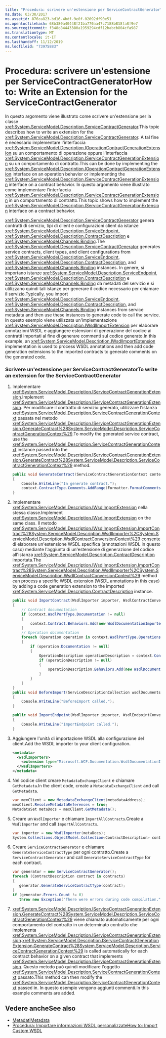 ```yaml
---
title: "Procedura: scrivere un'estensione per ServiceContractGenerator"
ms.date: 03/30/2017
ms.assetid: 876ca823-bd16-4bdf-9e0f-02092df90e51
ms.openlocfilehash: 68b380a40448f21ba770aa47c7188b818fa8f9e7
ms.sourcegitcommit: f348c84443380a1959294cdf12babcb804cfa987
ms.translationtype: MT
ms.contentlocale: it-IT
ms.lasthandoff: 11/12/2019
ms.locfileid: "73975883"
---
```

# <a name="how-to-write-an-extension-for-the-servicecontractgenerator"></a><span data-ttu-id="7f959-102">Procedura: scrivere un'estensione per ServiceContractGenerator</span><span class="sxs-lookup"><span data-stu-id="7f959-102">How to: Write an Extension for the ServiceContractGenerator</span></span>
<span data-ttu-id="7f959-103">In questo argomento viene illustrato come scrivere un'estensione per la classe <xref:System.ServiceModel.Description.ServiceContractGenerator>.</span><span class="sxs-lookup"><span data-stu-id="7f959-103">This topic describes how to write an extension for the <xref:System.ServiceModel.Description.ServiceContractGenerator>.</span></span> <span data-ttu-id="7f959-104">A tal fine è necessario implementare l'interfaccia <xref:System.ServiceModel.Description.IOperationContractGenerationExtension> su un comportamento di operazione oppure l'interfaccia <xref:System.ServiceModel.Description.IServiceContractGenerationExtension> su un comportamento di contratto.</span><span class="sxs-lookup"><span data-stu-id="7f959-104">This can be done by implementing the <xref:System.ServiceModel.Description.IOperationContractGenerationExtension> interface on an operation behavior or implementing the <xref:System.ServiceModel.Description.IServiceContractGenerationExtension> interface on a contract behavior.</span></span> <span data-ttu-id="7f959-105">In questo argomento viene illustrato come implementare l'interfaccia <xref:System.ServiceModel.Description.IServiceContractGenerationExtension> in un comportamento di contratto.</span><span class="sxs-lookup"><span data-stu-id="7f959-105">This topic shows how to implement the <xref:System.ServiceModel.Description.IServiceContractGenerationExtension> interface on a contract behavior.</span></span>  
  
 <span data-ttu-id="7f959-106"><xref:System.ServiceModel.Description.ServiceContractGenerator> genera contratti di servizio, tipi di client e configurazioni client da istanze <xref:System.ServiceModel.Description.ServiceEndpoint>, <xref:System.ServiceModel.Description.ContractDescription> e <xref:System.ServiceModel.Channels.Binding>.</span><span class="sxs-lookup"><span data-stu-id="7f959-106">The <xref:System.ServiceModel.Description.ServiceContractGenerator> generates service contracts, client types, and client configurations from <xref:System.ServiceModel.Description.ServiceEndpoint>, <xref:System.ServiceModel.Description.ContractDescription>, and <xref:System.ServiceModel.Channels.Binding> instances.</span></span> <span data-ttu-id="7f959-107">In genere, si importano istanze <xref:System.ServiceModel.Description.ServiceEndpoint>, <xref:System.ServiceModel.Description.ContractDescription> e <xref:System.ServiceModel.Channels.Binding> da metadati del servizio e si utilizzano quindi tali istanze per generare il codice necessario per chiamare il servizio.</span><span class="sxs-lookup"><span data-stu-id="7f959-107">Typically, you import <xref:System.ServiceModel.Description.ServiceEndpoint>, <xref:System.ServiceModel.Description.ContractDescription>, and <xref:System.ServiceModel.Channels.Binding> instances from service metadata and then use these instances to generate code to call the service.</span></span> <span data-ttu-id="7f959-108">In questo esempio viene utilizzata un'implementazione <xref:System.ServiceModel.Description.IWsdlImportExtension> per elaborare annotazioni WSDL e aggiungere estensioni di generazione del codice ai contratti importati al fine di generare commenti sul codice generato.</span><span class="sxs-lookup"><span data-stu-id="7f959-108">In this example, an <xref:System.ServiceModel.Description.IWsdlImportExtension> implementation is used to process WSDL annotations and then add code generation extensions to the imported contracts to generate comments on the generated code.</span></span>  
  
### <a name="to-write-an-extension-for-the-servicecontractgenerator"></a><span data-ttu-id="7f959-109">Scrivere un'estensione per ServiceContractGenerator</span><span class="sxs-lookup"><span data-stu-id="7f959-109">To write an extension for the ServiceContractGenerator</span></span>  
  
1. <span data-ttu-id="7f959-110">Implementare <xref:System.ServiceModel.Description.IServiceContractGenerationExtension>.</span><span class="sxs-lookup"><span data-stu-id="7f959-110">Implement <xref:System.ServiceModel.Description.IServiceContractGenerationExtension>.</span></span> <span data-ttu-id="7f959-111">Per modificare il contratto di servizio generato, utilizzare l'istanza <xref:System.ServiceModel.Description.ServiceContractGenerationContext> passata nel metodo <xref:System.ServiceModel.Description.IServiceContractGenerationExtension.GenerateContract%28System.ServiceModel.Description.ServiceContractGenerationContext%29>.</span><span class="sxs-lookup"><span data-stu-id="7f959-111">To modify the generated service contract, use the <xref:System.ServiceModel.Description.ServiceContractGenerationContext> instance passed into the <xref:System.ServiceModel.Description.IServiceContractGenerationExtension.GenerateContract%28System.ServiceModel.Description.ServiceContractGenerationContext%29> method.</span></span>  
  
    ```csharp
    public void GenerateContract(ServiceContractGenerationContext context)  
    {  
        Console.WriteLine("In generate contract.");  
        context.ContractType.Comments.AddRange(Formatter.FormatComments(commentText));  
    }  
    ```  
  
2. <span data-ttu-id="7f959-112">Implementare <xref:System.ServiceModel.Description.IWsdlImportExtension> nella stessa classe.</span><span class="sxs-lookup"><span data-stu-id="7f959-112">Implement <xref:System.ServiceModel.Description.IWsdlImportExtension> on the same class.</span></span> <span data-ttu-id="7f959-113">Il metodo <xref:System.ServiceModel.Description.IWsdlImportExtension.ImportContract%28System.ServiceModel.Description.WsdlImporter%2CSystem.ServiceModel.Description.WsdlContractConversionContext%29> consente di elaborare un'estensione WSDL specifica (annotazioni WSDL in questo caso) mediante l'aggiunta di un'estensione di generazione del codice all'istanza <xref:System.ServiceModel.Description.ContractDescription> importata.</span><span class="sxs-lookup"><span data-stu-id="7f959-113">The <xref:System.ServiceModel.Description.IWsdlImportExtension.ImportContract%28System.ServiceModel.Description.WsdlImporter%2CSystem.ServiceModel.Description.WsdlContractConversionContext%29> method can process a specific WSDL extension (WSDL annotations in this case) by adding a code generation extension to the imported <xref:System.ServiceModel.Description.ContractDescription> instance.</span></span>  
  
    ```csharp
    public void ImportContract(WsdlImporter importer, WsdlContractConversionContext context)
    {
        // Contract documentation
        if (context.WsdlPortType.Documentation != null)
        {
            context.Contract.Behaviors.Add(new WsdlDocumentationImporter(context.WsdlPortType.Documentation));
        }
        // Operation documentation
        foreach (Operation operation in context.WsdlPortType.Operations)
        {
            if (operation.Documentation != null)
            {
                OperationDescription operationDescription = context.Contract.Operations.Find(operation.Name);
                if (operationDescription != null)
                {
                    operationDescription.Behaviors.Add(new WsdlDocumentationImporter(operation.Documentation));
                }
            }
        }
    }
    public void BeforeImport(ServiceDescriptionCollection wsdlDocuments, XmlSchemaSet xmlSchemas, ICollection<XmlElement> policy)
    {
        Console.WriteLine("BeforeImport called.");
    }

    public void ImportEndpoint(WsdlImporter importer, WsdlEndpointConversionContext context)
    {
        Console.WriteLine("ImportEndpoint called.");
    }
    ```  
  
3. <span data-ttu-id="7f959-114">Aggiungere l'unità di importazione WSDL alla configurazione del client.</span><span class="sxs-lookup"><span data-stu-id="7f959-114">Add the WSDL importer to your client configuration.</span></span>  
  
    ```xml  
    <metadata>  
      <wsdlImporters>  
        <extension type="Microsoft.WCF.Documentation.WsdlDocumentationImporter, WsdlDocumentation" />  
      </wsdlImporters>  
    </metadata>  
    ```  
  
4. <span data-ttu-id="7f959-115">Nel codice client creare `MetadataExchangeClient` e chiamare `GetMetadata`.</span><span class="sxs-lookup"><span data-stu-id="7f959-115">In the client code, create a `MetadataExchangeClient` and call `GetMetadata`.</span></span>  
  
    ```csharp
    var mexClient = new MetadataExchangeClient(metadataAddress);  
    mexClient.ResolveMetadataReferences = true;  
    MetadataSet metaDocs = mexClient.GetMetadata();  
    ```  
  
5. <span data-ttu-id="7f959-116">Creare un `WsdlImporter` e chiamare `ImportAllContracts`.</span><span class="sxs-lookup"><span data-stu-id="7f959-116">Create a `WsdlImporter` and call `ImportAllContracts`.</span></span>  
  
    ```csharp
    var importer = new WsdlImporter(metaDocs);
    System.Collections.ObjectModel.Collection<ContractDescription> contracts = importer.ImportAllContracts();  
    ```  
  
6. <span data-ttu-id="7f959-117">Creare `ServiceContractGenerator` e chiamare `GenerateServiceContractType` per ogni contratto.</span><span class="sxs-lookup"><span data-stu-id="7f959-117">Create a `ServiceContractGenerator` and call `GenerateServiceContractType` for each contract.</span></span>  
  
    ```csharp
    var generator = new ServiceContractGenerator();  
    foreach (ContractDescription contract in contracts)  
    {  
       generator.GenerateServiceContractType(contract);  
    }  
    if (generator.Errors.Count != 0)  
       throw new Exception("There were errors during code compilation.");  
    ```  
  
7. <span data-ttu-id="7f959-118"><xref:System.ServiceModel.Description.IServiceContractGenerationExtension.GenerateContract%28System.ServiceModel.Description.ServiceContractGenerationContext%29> viene chiamato automaticamente per ogni comportamento del contratto in un determinato contratto che implementa <xref:System.ServiceModel.Description.IServiceContractGenerationExtension>.</span><span class="sxs-lookup"><span data-stu-id="7f959-118"><xref:System.ServiceModel.Description.IServiceContractGenerationExtension.GenerateContract%28System.ServiceModel.Description.ServiceContractGenerationContext%29> is called automatically for each contract behavior on a given contract that implements <xref:System.ServiceModel.Description.IServiceContractGenerationExtension>.</span></span> <span data-ttu-id="7f959-119">Questo metodo può quindi modificare l'oggetto <xref:System.ServiceModel.Description.ServiceContractGenerationContext> passato.</span><span class="sxs-lookup"><span data-stu-id="7f959-119">This method can then modify the <xref:System.ServiceModel.Description.ServiceContractGenerationContext> passed in.</span></span> <span data-ttu-id="7f959-120">In questo esempio vengono aggiunti commenti.</span><span class="sxs-lookup"><span data-stu-id="7f959-120">In this example comments are added.</span></span>  
  
## <a name="see-also"></a><span data-ttu-id="7f959-121">Vedere anche</span><span class="sxs-lookup"><span data-stu-id="7f959-121">See also</span></span>

- [<span data-ttu-id="7f959-122">Metadati</span><span class="sxs-lookup"><span data-stu-id="7f959-122">Metadata</span></span>](../feature-details/metadata.md)
- [<span data-ttu-id="7f959-123">Procedura: Importare informazioni WSDL personalizzate</span><span class="sxs-lookup"><span data-stu-id="7f959-123">How to: Import Custom WSDL</span></span>](how-to-import-custom-wsdl.md)
